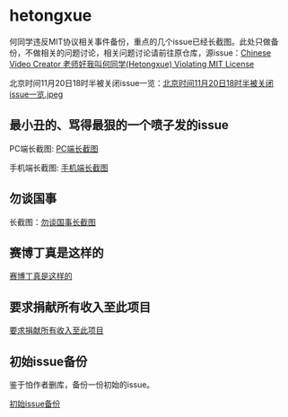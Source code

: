 # hetongxue

何同学违反MIT协议相关事件备份，重点的几个issue已经长截图。此处只做备份，不做相关的问题讨论，相关问题讨论请前往原仓库，源issue：[Chinese Video Creator 老师好我叫何同学(Hetongxue) Violating MIT License](https://github.com/vietnh1009/ASCII-generator/issues/25)

北京时间11月20日18时半被关闭issue一览：[北京时间11月20日18时半被关闭issue一览.jpeg](./北京时间11月20日18时半被关闭issue一览.jpeg)

## 最小丑的、骂得最狠的一个喷子发的issue

PC端长截图: [PC端长截图](./pc.png)

手机端长截图: [手机端长截图](./mobile.jpeg)

## 勿谈国事

长截图：[勿谈国事长截图](./勿谈国事.jpeg)

## 赛博丁真是这样的

[赛博丁真是这样的](./赛博丁真是这样的.jpeg)

## 要求捐献所有收入至此项目

[要求捐献所有收入至此项目](./要求捐献所有收入至此项目.jpeg)

## 初始issue备份

鉴于怕作者删库，备份一份初始的issue。

[初始issue备份](./初始issue.jpeg)